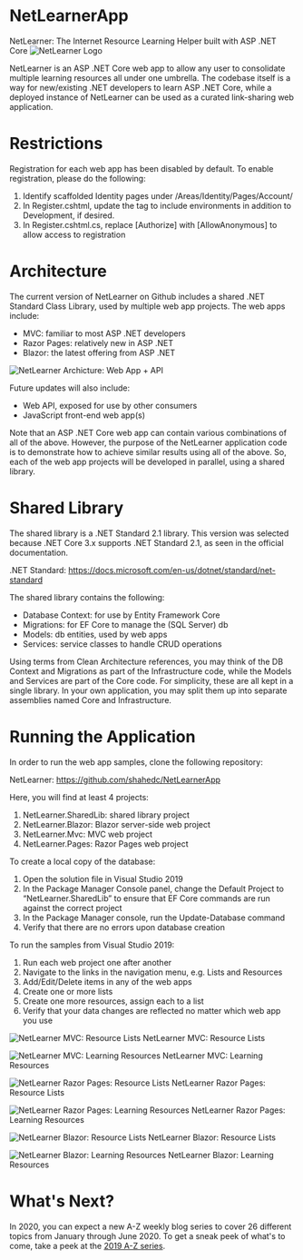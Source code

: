 # NetLearnerApp
NetLearner: The Internet Resource Learning Helper built with ASP .NET Core
![NetLearner Logo](/design/logos/NetLearner-logo.png "NetLearner Logo")

NetLearner is an ASP .NET Core web app to allow any user to consolidate multiple learning resources all under one umbrella. The codebase itself is a way for new/existing .NET developers to learn ASP .NET Core, while a deployed instance of NetLearner can be used as a curated link-sharing web application. 

# Restrictions

Registration for each web app has been disabled by default. To enable registration, please do the following:

1. Identify scaffolded Identity pages under /Areas/Identity/Pages/Account/
2. In Register.cshtml, update the <environment> tag to include environments in addition to Development, if desired.
3. In Register.cshtml.cs, replace [Authorize] with [AllowAnonymous] to allow access to registration   

# Architecture

The current version of NetLearner on Github includes a shared .NET Standard Class Library, used by multiple web app projects. The web apps include:

* MVC: familiar to most ASP .NET developers
* Razor Pages: relatively new in ASP .NET
* Blazor: the latest offering from ASP .NET

![NetLearner Archicture: Web App + API](/design/architecture/NetLearner-AspNetCore31-Architecture.png "NetLearner Archicture: Web App + API")


Future updates will also include:

* Web API, exposed for use by other consumers
* JavaScript front-end web app(s)

Note that an ASP .NET Core web app can contain various combinations of all of the above. However, the purpose of the NetLearner application code is to demonstrate how to achieve similar results using all of the above. So, each of the web app projects will be developed in parallel, using a shared library.

# Shared Library

The shared library is a .NET Standard 2.1 library. This version was selected because .NET Core 3.x supports .NET Standard 2.1, as seen in the official documentation.

.NET Standard: https://docs.microsoft.com/en-us/dotnet/standard/net-standard

The shared library contains the following:

* Database Context: for use by Entity Framework Core
* Migrations: for EF Core to manage the (SQL Server) db
* Models: db entities, used by web apps
* Services: service classes to handle CRUD operations

Using terms from Clean Architecture references, you may think of the DB Context and Migrations as part of the Infrastructure code, while the Models and Services are part of the Core code. For simplicity, these are all kept in a single library. In your own application, you may split them up into separate assemblies named Core and Infrastructure.

# Running the Application

In order to run the web app samples, clone the following repository:

NetLearner:  https://github.com/shahedc/NetLearnerApp

Here, you will find at least 4 projects:

1. NetLearner.SharedLib: shared library project
2. NetLearner.Blazor: Blazor server-side web project
3. NetLearner.Mvc: MVC web project
4. NetLearner.Pages: Razor Pages web project

To create a local copy of the database:

1. Open the solution file in Visual Studio 2019
2. In the Package Manager Console panel, change the Default Project to “NetLearner.SharedLib” to ensure that EF Core commands are run against the correct project
3. In the Package Manager console, run the Update-Database command
4. Verify that there are no errors upon database creation

To run the samples from Visual Studio 2019:

1. Run each web project one after another
2. Navigate to the links in the navigation menu, e.g. Lists and Resources
3. Add/Edit/Delete items in any of the web apps
4. Create one or more lists
5. Create one more resources, assign each to a list
6. Verify that your data changes are reflected no matter which web app you use


![NetLearner MVC: Resource Lists](/design/screenshots/NetLearner-Lists.PNG "NetLearner MVC: Resource Lists")
NetLearner MVC: Resource Lists

![NetLearner MVC: Learning Resources](/design/screenshots/NetLearner-Resources.PNG "NetLearner MVC: Learning Resources")
NetLearner MVC: Learning Resources

![NetLearner Razor Pages: Resource Lists](/design/screenshots/NetLearner-Pages-Lists.PNG "NetLearner Razor Pages: Resource Lists")
NetLearner Razor Pages: Resource Lists 

![NetLearner Razor Pages: Learning Resources](/design/screenshots/NetLearner-Pages-Resources.PNG "NetLearner Razor Pages: Learning Resources")
NetLearner Razor Pages: Learning Resources

![NetLearner Blazor: Resource Lists](/design/screenshots/NetLearner-Blazor-Lists.PNG "NetLearner Blazor: Resource Lists")
NetLearner Blazor: Resource Lists   

![NetLearner Blazor: Learning Resources](/design/screenshots/NetLearner-Blazor-Resources.PNG "NetLearner Blazor: Learning Resources")
NetLearner Blazor: Learning Resources

# What's Next?

In 2020, you can expect a new A-Z weekly blog series to cover 26 different topics from January through June 2020. To get a sneak peek of what's to come, take a peek at the [2019 A-Z series](https://wakeupandcode.com/aspnetcore/#aspnetcore2019).







